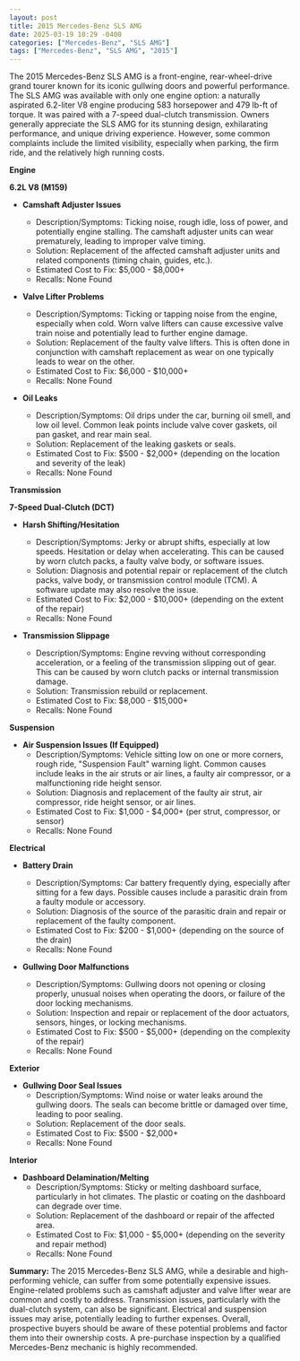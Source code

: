 ```yaml
---
layout: post
title: 2015 Mercedes-Benz SLS AMG
date: 2025-03-19 10:29 -0400
categories: ["Mercedes-Benz", "SLS AMG"]
tags: ["Mercedes-Benz", "SLS AMG", "2015"]
---
```

The 2015 Mercedes-Benz SLS AMG is a front-engine, rear-wheel-drive grand tourer known for its iconic gullwing doors and powerful performance. The SLS AMG was available with only one engine option: a naturally aspirated 6.2-liter V8 engine producing 583 horsepower and 479 lb-ft of torque. It was paired with a 7-speed dual-clutch transmission. Owners generally appreciate the SLS AMG for its stunning design, exhilarating performance, and unique driving experience. However, some common complaints include the limited visibility, especially when parking, the firm ride, and the relatively high running costs.

**Engine**

**6.2L V8 (M159)**

*   **Camshaft Adjuster Issues**
    *   Description/Symptoms: Ticking noise, rough idle, loss of power, and potentially engine stalling. The camshaft adjuster units can wear prematurely, leading to improper valve timing.
    *   Solution: Replacement of the affected camshaft adjuster units and related components (timing chain, guides, etc.).
    *   Estimated Cost to Fix: $5,000 - $8,000+
    *   Recalls: None Found

*   **Valve Lifter Problems**
    *   Description/Symptoms: Ticking or tapping noise from the engine, especially when cold. Worn valve lifters can cause excessive valve train noise and potentially lead to further engine damage.
    *   Solution: Replacement of the faulty valve lifters. This is often done in conjunction with camshaft replacement as wear on one typically leads to wear on the other.
    *   Estimated Cost to Fix: $6,000 - $10,000+
    *   Recalls: None Found

*   **Oil Leaks**
    *   Description/Symptoms: Oil drips under the car, burning oil smell, and low oil level. Common leak points include valve cover gaskets, oil pan gasket, and rear main seal.
    *   Solution: Replacement of the leaking gaskets or seals.
    *   Estimated Cost to Fix: $500 - $2,000+ (depending on the location and severity of the leak)
    *   Recalls: None Found

**Transmission**

**7-Speed Dual-Clutch (DCT)**

*   **Harsh Shifting/Hesitation**
    *   Description/Symptoms: Jerky or abrupt shifts, especially at low speeds. Hesitation or delay when accelerating. This can be caused by worn clutch packs, a faulty valve body, or software issues.
    *   Solution: Diagnosis and potential repair or replacement of the clutch packs, valve body, or transmission control module (TCM). A software update may also resolve the issue.
    *   Estimated Cost to Fix: $2,000 - $10,000+ (depending on the extent of the repair)
    *   Recalls: None Found

*   **Transmission Slippage**
    *   Description/Symptoms: Engine revving without corresponding acceleration, or a feeling of the transmission slipping out of gear. This can be caused by worn clutch packs or internal transmission damage.
    *   Solution: Transmission rebuild or replacement.
    *   Estimated Cost to Fix: $8,000 - $15,000+
    *   Recalls: None Found

**Suspension**

*   **Air Suspension Issues (If Equipped)**
    *   Description/Symptoms: Vehicle sitting low on one or more corners, rough ride, "Suspension Fault" warning light. Common causes include leaks in the air struts or air lines, a faulty air compressor, or a malfunctioning ride height sensor.
    *   Solution: Diagnosis and replacement of the faulty air strut, air compressor, ride height sensor, or air lines.
    *   Estimated Cost to Fix: $1,000 - $4,000+ (per strut, compressor, or sensor)
    *   Recalls: None Found

**Electrical**

*   **Battery Drain**
    *   Description/Symptoms: Car battery frequently dying, especially after sitting for a few days. Possible causes include a parasitic drain from a faulty module or accessory.
    *   Solution: Diagnosis of the source of the parasitic drain and repair or replacement of the faulty component.
    *   Estimated Cost to Fix: $200 - $1,000+ (depending on the source of the drain)
    *   Recalls: None Found

*   **Gullwing Door Malfunctions**
    *   Description/Symptoms: Gullwing doors not opening or closing properly, unusual noises when operating the doors, or failure of the door locking mechanisms.
    *   Solution: Inspection and repair or replacement of the door actuators, sensors, hinges, or locking mechanisms.
    *   Estimated Cost to Fix: $500 - $5,000+ (depending on the complexity of the repair)
    *   Recalls: None Found

**Exterior**

*   **Gullwing Door Seal Issues**
    *   Description/Symptoms: Wind noise or water leaks around the gullwing doors. The seals can become brittle or damaged over time, leading to poor sealing.
    *   Solution: Replacement of the door seals.
    *   Estimated Cost to Fix: $500 - $2,000+
    *   Recalls: None Found

**Interior**

*   **Dashboard Delamination/Melting**
    *   Description/Symptoms: Sticky or melting dashboard surface, particularly in hot climates. The plastic or coating on the dashboard can degrade over time.
    *   Solution: Replacement of the dashboard or repair of the affected area.
    *   Estimated Cost to Fix: $1,000 - $5,000+ (depending on the severity and repair method)
    *   Recalls: None Found

**Summary:** The 2015 Mercedes-Benz SLS AMG, while a desirable and high-performing vehicle, can suffer from some potentially expensive issues. Engine-related problems such as camshaft adjuster and valve lifter wear are common and costly to address. Transmission issues, particularly with the dual-clutch system, can also be significant. Electrical and suspension issues may arise, potentially leading to further expenses. Overall, prospective buyers should be aware of these potential problems and factor them into their ownership costs. A pre-purchase inspection by a qualified Mercedes-Benz mechanic is highly recommended.

